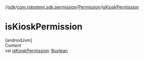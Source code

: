 //[sdk](../../../index.md)/[com.robotemi.sdk.permission](../index.md)/[Permission](index.md)/[isKioskPermission](is-kiosk-permission.md)



# isKioskPermission  
[androidJvm]  
Content  
val [isKioskPermission](is-kiosk-permission.md): [Boolean](https://kotlinlang.org/api/latest/jvm/stdlib/kotlin/-boolean/index.html)  



